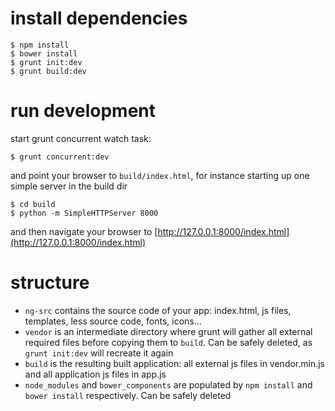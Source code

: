 # install dependencies

	$ npm install
	$ bower install
	$ grunt init:dev
	$ grunt build:dev

# run development

start grunt concurrent watch task:

	$ grunt concurrent:dev
	
and point your browser to `build/index.html`, for instance starting up one simple server in the build dir

	$ cd build
	$ python -m SimpleHTTPServer 8000

and then navigate your browser to [http://127.0.0.1:8000/index.html](http://127.0.0.1:8000/index.html)

# structure

* `ng-src` contains the source code of your app: index.html, js files, templates, less source code, fonts, icons...
* `vendor` is an intermediate directory where grunt will gather all external required files before copying them to `build`. Can be safely deleted, as `grunt init:dev` will recreate it again
* `build` is the resulting built application: all external js files in vendor.min.js and all application js files in app.js
* `node_modules` and `bower_components` are populated by `npm install` and `bower install` respectively. Can be safely deleted

 